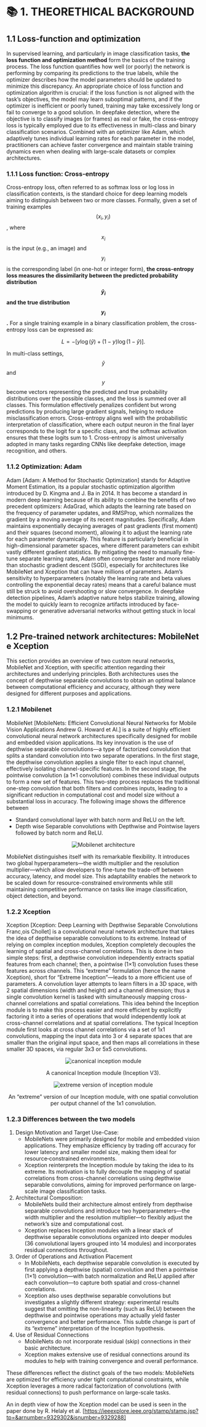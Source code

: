 # 📚 1. THEORETHICAL BACKGROUND
## 1.1 Loss-function and optimization
In supervised learning, and particularly in image classification tasks, **the loss function and optimization method** form the basics of the training process. The loss function quantifies how well (or poorly) the network is performing by comparing its predictions to the true labels, while the optimizer describes how the model parameters should be updated to minimize this discrepancy. An appropriate choice of loss function and optimization algorithm is crucial: if the loss function is not aligned with the task’s objectives, the model may learn suboptimal patterns, and if the optimizer is inefficient or poorly tuned, training may take excessively long or fail to converge to a good solution. In deepfake detection, where the objective is to classify images (or frames) as real or fake, the cross-entropy loss is typically employed due to its effectiveness in multi-class and binary classification scenarios. Combined with an optimizer like Adam, which adaptively tunes individual learning rates for each parameter in the model, practitioners can achieve faster convergence and maintain stable training dynamics even when dealing with large-scale datasets or complex architectures.

### 1.1.1 Loss function: Cross-entropy
Cross-entropy loss, often referred to as softmax loss or log loss in classification contexts, is the standard choice for deep learning models aiming to distinguish between two or more classes. Formally, given a set of training examples $$(x_i, y_i)$$, where $$x_i$$ is the input (e.g., an image) and $$y_i$$ is the corresponding label (in one-hot or integer form), **the cross-entropy loss measures the dissimilarity between the predicted probability distribution $$\hat{y}_i$$ and the true distribution $$y_i$$.** For a single training example in a binary classification problem, the cross-entropy loss can be expressed as:

$$
L = - [ y \log(\hat{y}) + (1 - y)\log(1 - \hat{y})].
$$

In multi-class settings, $$\hat{y}$$ and $$y$$ become vectors representing the predicted and true probability distributions over the possible classes, and the loss is summed over all classes. This formulation effectively penalizes confident but wrong predictions by producing large gradient signals, helping to reduce misclassification errors. Cross-entropy aligns well with the probabilistic interpretation of classification, where each output neuron in the final layer corresponds to the logit for a specific class, and the softmax activation ensures that these logits sum to 1. Cross-entropy is almost universally adopted in many tasks regarding CNNs like deepfake detection, image recognition, and others.

### 1.1.2 Optimization: Adam 
Adam [Adam: A Method for Stochastic Optimization] stands for Adaptive Moment Estimation, its a popular stochastic optimization algorithm introduced by D. Kingma and J. Ba in 2014. It has become a standard in modern deep learning because of its ability to combine the benefits of two precedent optimizers: AdaGrad, which adapts the learning rate based on the frequency of parameter updates, and RMSProp, which normalizes the gradient by a moving average of its recent magnitudes. Specifically, Adam maintains exponentially decaying averages of past gradients (first moment) and their squares (second moment), allowing it to adjust the learning rate for each parameter dynamically. This feature is particularly beneficial in high-dimensional parameter spaces, where different parameters can exhibit vastly different gradient statistics. By mitigating the need to manually fine-tune separate learning rates, Adam often converges faster and more reliably than stochastic gradient descent (SGD), especially for architectures like MobileNet and Xception that can have millions of parameters. Adam’s sensitivity to hyperparameters (notably the learning rate and beta values controlling the exponential decay rates) means that a careful balance must still be struck to avoid overshooting or slow convergence. In deepfake detection pipelines, Adam’s adaptive nature helps stabilize training, allowing the model to quickly learn to recognize artifacts introduced by face-swapping or generative adversarial networks without getting stuck in local minimums.

## 1.2 Pre-trained network architectures: MobileNet e Xception
This section provides an overview of two custom neural networks, MobileNet and Xception, with specific attention regarding their architectures and underlying principles. Both architectures uses the concept of depthwise separable convolutions to obtain an optimal balance between computational efficiency and accuracy, although they were designed for different purposes and applications.

### 1.2.1 Mobilenet
MobileNet [MobileNets: Efficient Convolutional Neural Networks for Mobile Vision Applications Andrew G. Howard et Al.] is a suite of highly efficient convolutional neural network architectures specifically designed for mobile and embedded vision applications. Its key innovation is the use of depthwise separable convolutions—a type of factorized convolution that splits a standard convolution into two separate operations. In the first stage, the depthwise convolution applies a single filter to each input channel, effectively isolating channel-specific features. In the second stage, the pointwise convolution (a 1×1 convolution) combines these individual outputs to form a new set of features. This two-step process replaces the traditional one-step convolution that both filters and combines inputs, leading to a significant reduction in computational cost and model size without a substantial loss in accuracy.
The following image shows the difference between 
- Standard convolutional layer with batch norm and ReLU on the left.
- Depth wise Separable convolutions with Depthwise
 and Pointwise layers followed by batch norm and ReLU.

<div align="center">
  <img src="images/image-1.png" alt="Mobilenet architecture">
</div>

MobileNet distinguishes itself with its remarkable flexibility. It introduces two global hyperparameters—the width multiplier and the resolution multiplier—which allow developers to fine-tune the trade-off between accuracy, latency, and model size. This adaptability enables the network to be scaled down for resource-constrained environments while still maintaining competitive performance on tasks like image classification, object detection, and beyond.

### 1.2.2 Xception
Xception [Xception: Deep Learning with Depthwise Separable Convolutions Franc¸ois Chollet] is a convolutional neural network architecture that takes the idea of depthwise separable convolutions to its extreme. Instead of relying on complex inception modules, Xception completely decouples the learning of spatial and cross-channel correlations. This is done in two simple steps: first, a depthwise convolution independently extracts spatial features from each channel; then, a pointwise (1×1) convolution fuses these features across channels. This “extreme” formulation (hence the name Xception), short for “Extreme Inception”—leads to a more efficient use of parameters.
A convolution layer attempts to learn filters in a 3D space, with 2 spatial dimensions (width and height) and a channel dimension; thus a single convolution kernel is tasked with simultaneously mapping cross-channel correlations and spatial correlations. This idea behind the Inception module is to make this process easier and more efficient by explicitly factoring it into a series of operations that would independently look at cross-channel correlations and at spatial correlations. The typical Inception module first looks at cross channel correlations via a set of 1x1 convolutions, mapping  the input data into 3 or 4 separate spaces that are smaller than the original input space, and then maps all correlations in these smaller 3D spaces, via regular 3x3 or 5x5 convolutions.

<div align="center">
  <img src="images/image.png" alt="canonical inception module">

  A canonical Inception module (Inception V3).
</div>

<div align="center">
  <img src="images/Screenshot 2025-03-06 162939.png" alt="extreme version of inception module" >

  An “extreme” version of our Inception module, with one spatial convolution per output channel of the 1x1 convolution.
</div>

### 1.2.3 Differences between the two models
1. Design Motivation and Target Use-Case:
   - MobileNets were primarily designed for mobile and embedded vision applications. They emphasize efficiency by trading off accuracy for lower latency and smaller model size, making them ideal for resource‐constrained environments.
   - Xception reinterprets the Inception module by taking the idea to its extreme. Its motivation is to fully decouple the mapping of spatial correlations from cross-channel correlations using depthwise separable convolutions, aiming for improved performance on large-scale image classification tasks. 
2. Architectural Composition:
   - MobileNets build their architecture almost entirely from depthwise separable convolutions and introduce two hyperparameters—the width multiplier and the resolution multiplier—to flexibly adjust the network’s size and computational cost. 
   - Xception replaces Inception modules with a linear stack of depthwise separable convolutions organized into deeper modules (36 convolutional layers grouped into 14 modules) and incorporates residual connections throughout. 
3. Order of Operations and Activation Placement
   - In MobileNets, each depthwise separable convolution is executed by first applying a depthwise (spatial) convolution and then a pointwise (1×1) convolution—with batch normalization and ReLU applied after each convolution—to capture both spatial and cross-channel correlations. 
   - Xception also uses depthwise separable convolutions but investigates a slightly different strategy: experimental results suggest that omitting the non-linearity (such as ReLU) between the depthwise and pointwise operations may actually yield faster convergence and better performance. This subtle change is part of its “extreme” interpretation of the Inception hypothesis. 
4. Use of Residual Connections
   - MobileNets do not incorporate residual (skip) connections in their basic architecture.
   - Xception makes extensive use of residual connections around its modules to help with training convergence and overall performance. 

These differences reflect the distinct goals of the two models: MobileNets are optimized for efficiency under tight computational constraints, while Xception leverages a more radical factorization of convolutions (with residual connections) to push performance on large-scale tasks.

An in depth view of how the Xception model can be used is seen in the paper done by R. Helaly et al. [https://ieeexplore.ieee.org/stamp/stamp.jsp?tp=&arnumber=9329302&isnumber=9329288]
